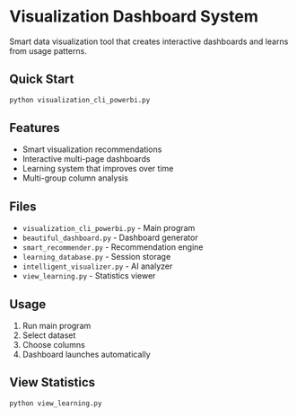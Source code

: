 # Visualization Dashboard System

Smart data visualization tool that creates interactive dashboards and learns from usage patterns.

## Quick Start

```bash
python visualization_cli_powerbi.py
```

## Features

- Smart visualization recommendations
- Interactive multi-page dashboards
- Learning system that improves over time
- Multi-group column analysis

## Files

- `visualization_cli_powerbi.py` - Main program
- `beautiful_dashboard.py` - Dashboard generator
- `smart_recommender.py` - Recommendation engine
- `learning_database.py` - Session storage
- `intelligent_visualizer.py` - AI analyzer
- `view_learning.py` - Statistics viewer

## Usage

1. Run main program
2. Select dataset
3. Choose columns
4. Dashboard launches automatically

## View Statistics

```bash
python view_learning.py
```
